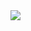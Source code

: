 <img src="https://img.shields.io/badge/python3-FFFF00.svg?&style=for-the-badge&logo=python&logoColor=black%22">
